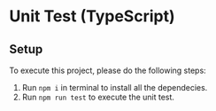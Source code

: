 # Unit Test (TypeScript)

## Setup

To execute this project, please do the following steps:

1. Run `npm i` in terminal to install all the dependecies.
2. Run `npm run test` to execute the unit test.